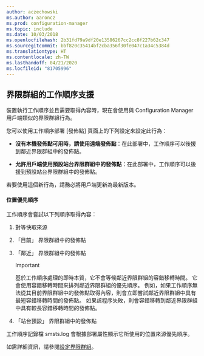 ```yaml
---
author: aczechowski
ms.author: aaroncz
ms.prod: configuration-manager
ms.topic: include
ms.date: 10/03/2018
ms.openlocfilehash: 2b31fd79a9df20e13586267cc2cc8f227b62c347
ms.sourcegitcommit: bbf820c35414bf2cba356f30fe047c1a34c5384d
ms.translationtype: HT
ms.contentlocale: zh-TW
ms.lasthandoff: 04/21/2020
ms.locfileid: "81705996"
---
```

## <a name="task-sequence-support-for-boundary-groups"></a><a name="bkmk_bgr-osd"></a> 界限群組的工作順序支援
<!--1359025-->

裝置執行工作順序並且需要取得內容時，現在會使用與 Configuration Manager 用戶端類似的界限群組行為。   

您可以使用工作順序部署 [發佈點]  頁面上的下列設定來設定此行為： 

- **沒有本機發佈點可用時，請使用遠端發佈點**：在此部署中，工作順序可以後援到鄰近界限群組中的發佈點。  

- **允許用戶端使用預設站台界限群組中的發佈點**：在此部署中，工作順序可以後援到預設站台界限群組中的發佈點。  

若要使用這個新行為，請務必將用戶端更新為最新版本。

#### <a name="location-priority"></a>位置優先順序  

工作順序會嘗試以下列順序取得內容：  

1. 對等快取來源  

2. 「目前」  界限群組中的發佈點  

3. 「鄰近」  界限群組中的發佈點  

    > [!Important]  
    > 基於工作順序處理的即時本質，它不會等候鄰近界限群組的容錯移轉時間。 它會使用容錯移轉時間來排列鄰近界限群組的優先順序。 例如，如果工作順序無法從其目前界限群組中的發佈點取得內容，則會立即嘗試鄰近界限群組中具有最短容錯移轉時間的發佈點。 如果該程序失敗，則會容錯移轉到鄰近界限群組中具有較長容錯移轉時間的發佈點。  

4. 「站台預設」  界限群組中的發佈點  

工作順序記錄檔 smsts.log 會根據部署屬性顯示它所使用的位置來源優先順序。

如需詳細資訊，請參閱[設定界限群組](../../../servers/deploy/configure/boundary-groups.md)。


